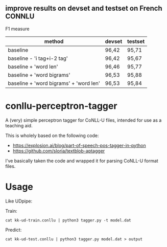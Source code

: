 ## improve results on devset and testset on French CONNLU

F1 measure

method | devset | testset | 
--- | --- | --- | 
baseline | 96,42 | 95,71 |
baseline - 'i tag+i-2 tag' | 96,42 | 95,67 |
baseline + 'word len' | 96,46 | 95,77 |
baseline + 'word bigrams' | 96,53 | 95,88 |
baseline + 'word bigrams' + 'word len' | 96,53 | 95,84 |

# conllu-perceptron-tagger

A (very) simple perceptron tagger for CoNLL-U files, intended for use as a teaching
aid.

This is wholely based on the following code:

* https://explosion.ai/blog/part-of-speech-pos-tagger-in-python
* https://github.com/sloria/textblob-aptagger

I've basically taken the code and wrapped it for parsing CoNLL-U format files. 

# Usage

Like UDpipe:

Train:

```
cat kk-ud-train.conllu | python3 tagger.py -t model.dat
```

Predict:

```
cat kk-ud-test.conllu | python3 tagger.py model.dat > output
```
